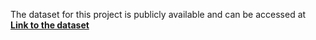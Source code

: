 The dataset for this project is publicly available and can be accessed at **[Link to the dataset](10.5281/zenodo.14752305)**
